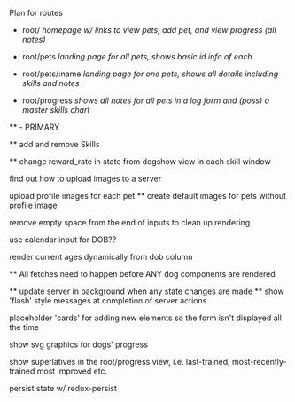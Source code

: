 Plan for routes

- root/             *homepage w/ links to view pets, add pet, and view progress (all notes)*

- root/pets         *landing page for all pets, shows basic id info of each*

- root/pets/:name   *landing page for one pets, shows all details including skills and notes*

- root/progress     *shows all notes for all pets in a log form and (poss) a master skills chart*




** - PRIMARY

** add and remove Skills

** change reward_rate in state from dogshow view in each skill window

find out how to upload images to a server

upload profile images for each pet
  ** create default images for pets without profile image

remove empty space from the end of inputs to clean up rendering

use calendar input for DOB??

render current ages dynamically from dob column

** All fetches need to happen before ANY dog components are rendered

** update server in background when any state changes are made
  ** show 'flash' style messages at completion of server actions

placeholder 'cards' for adding new elements so the form isn't displayed all the time

show svg graphics for dogs' progress

show superlatives in the root/progress view, i.e. last-trained, most-recently-trained most improved etc.

persist state w/ redux-persist
